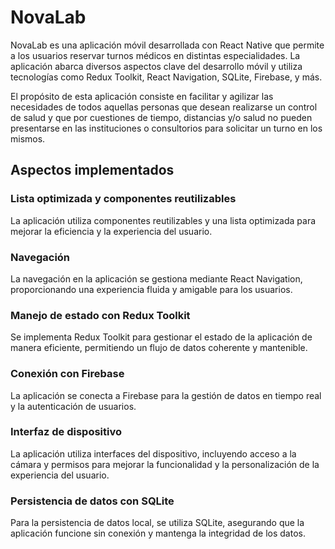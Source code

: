 # NovaLab 

NovaLab es una aplicación móvil desarrollada con React Native que permite a los usuarios reservar turnos médicos en distintas especialidades. La aplicación abarca diversos aspectos clave del desarrollo móvil y utiliza tecnologías como Redux Toolkit, React Navigation, SQLite, Firebase, y más. 

El propósito de esta aplicación consiste en facilitar y agilizar las necesidades de todos aquellas personas que desean realizarse un control de salud y que por cuestiones de tiempo, distancias y/o salud no pueden presentarse en las instituciones o consultorios para solicitar un turno en los mismos.

## Aspectos implementados

### Lista optimizada y componentes reutilizables

La aplicación utiliza componentes reutilizables y una lista optimizada para mejorar la eficiencia y la experiencia del usuario.

### Navegación

La navegación en la aplicación se gestiona mediante React Navigation, proporcionando una experiencia fluida y amigable para los usuarios.

### Manejo de estado con Redux Toolkit

Se implementa Redux Toolkit para gestionar el estado de la aplicación de manera eficiente, permitiendo un flujo de datos coherente y mantenible.

### Conexión con Firebase

La aplicación se conecta a Firebase para la gestión de datos en tiempo real y la autenticación de usuarios.

### Interfaz de dispositivo

La aplicación utiliza interfaces del dispositivo, incluyendo acceso a la cámara y permisos para mejorar la funcionalidad y la personalización de la experiencia del usuario.

### Persistencia de datos con SQLite

Para la persistencia de datos local, se utiliza SQLite, asegurando que la aplicación funcione sin conexión y mantenga la integridad de los datos.